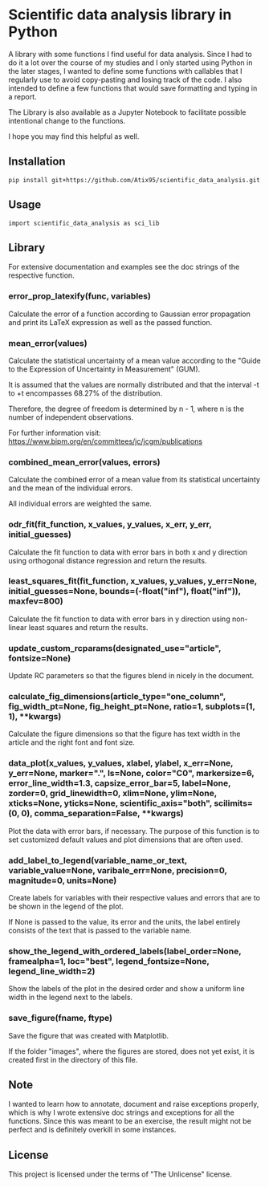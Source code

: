 # Scientific data analysis library in Python

A library with some functions I find useful for data analysis. Since I had to do it
a lot over the course of my studies and I only started using Python in the later
stages, I wanted to define some functions with callables that I regularly use to
avoid copy-pasting and losing track of the code. I also intended to define a few
functions that would save formatting and typing in a report.

The Library is also available as a Jupyter Notebook to facilitate possible
intentional change to the functions.

I hope you may find this helpful as well.

## Installation

    pip install git+https://github.com/Atix95/scientific_data_analysis.git

## Usage

    import scientific_data_analysis as sci_lib

## Library

For extensive documentation and examples see the doc strings of the respective
function.

### error_prop_latexify(func, variables)

Calculate the error of a function according to Gaussian error propagation and print
its LaTeX expression as well as the passed function.

### mean_error(values)

Calculate the statistical uncertainty of a mean value according to the "Guide to the
Expression of Uncertainty in Measurement" (GUM).

It is assumed that the values are normally distributed and that the interval -t to
+t encompasses 68.27% of the distribution.

Therefore, the degree of freedom is determined by n - 1, where n is the number of
independent observations.

For further information visit:
<https://www.bipm.org/en/committees/jc/jcgm/publications>

### combined_mean_error(values, errors)

Calculate the combined error of a mean value from its statistical uncertainty and
the mean of the individual errors.

All individual errors are weighted the same.

### odr_fit(fit_function, x_values, y_values, x_err, y_err, initial_guesses)

Calculate the fit function to data with error bars in both x and y direction using
orthogonal distance regression and return the results.

### least_squares_fit(fit_function, x_values, y_values, y_err=None, initial_guesses=None, bounds=(-float("inf"), float("inf")), maxfev=800)

Calculate the fit function to data with error bars in y direction using non-linear
least squares and return the results.

### update_custom_rcparams(designated_use="article", fontsize=None)

Update RC parameters so that the figures blend in nicely in the document.

### calculate_fig_dimensions(article_type="one_column", fig_width_pt=None, fig_height_pt=None, ratio=1, subplots=(1, 1), **kwargs)

Calculate the figure dimensions so that the figure has text width in the article and
the right font and font size.

### data_plot(x_values, y_values, xlabel, ylabel, x_err=None, y_err=None, marker=".", ls=None, color="C0", markersize=6, error_line_width=1.3, capsize_error_bar=5, label=None, zorder=0, grid_linewidth=0, xlim=None, ylim=None, xticks=None, yticks=None, scientific_axis="both", scilimits=(0, 0), comma_separation=False, **kwargs)

Plot the data with error bars, if necessary. The purpose of this function is to set
customized default values and plot dimensions that are often used.

### add_label_to_legend(variable_name_or_text, variable_value=None, varibale_err=None, precision=0, magnitude=0, units=None)

Create labels for variables with their respective values and errors that are to be
shown in the legend of the plot.

If None is passed to the value, its error and the units, the label entirely
consists of the text that is passed to the variable name.

### show_the_legend_with_ordered_labels(label_order=None, framealpha=1, loc="best", legend_fontsize=None, legend_line_width=2)

Show the labels of the plot in the desired order and show a uniform line width in
the legend next to the labels.

### save_figure(fname, ftype)

Save the figure that was created with Matplotlib.

If the folder "images", where the figures are stored, does not yet exist, it is
created first in the directory of this file.

## Note

I wanted to learn how to annotate, document and raise exceptions properly, which is
why I wrote extensive doc strings and exceptions for all the functions. Since this
was meant to be an exercise, the result might not be perfect and is definitely
overkill in some instances.

## License

This project is licensed under the terms of "The Unlicense" license.
